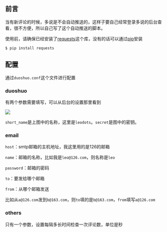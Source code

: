 ## 前言

当有新评论的时候，多说是不会自动推送的，这样子要自己经常登录多说的后台查看，很不方便，所以自己写了这个自动推送的脚本。

使用前，请确保已经安装了[requests](http://docs.python-requests.org/en/latest/)这个库，没有的话可以通过[pip](https://pip.pypa.io/en/latest/)安装

```
$ pip install requests
```

## 配置

通过`duoshuo.conf`这个文件进行配置

### duoshuo

有两个参数需要填写，可以从后台的设置那里看到

![](http://ww2.sinaimg.cn/large/71d1a325jw1eopj9nio4lj21go0wyq7j.jpg)

`short_name`是上图中的名称，这里是`leodots`。`secret`是图中的密钥。

### email

`host`：smtp邮箱的主机地址，我这里用的是126的邮箱

`name`：邮箱的名称，比如我是`leo@126.com`，则名称是`leo`

`password`：邮箱的密码

`to`：要发给哪个邮箱

`from`：从哪个邮箱发送

比如从`a@126.com`发到`b@163.com`，则`to`填的是`b@163.com`，`from`填写`a@126.com`

### others

只有一个参数，设置每隔多长时间检查一次评论数，单位是秒
